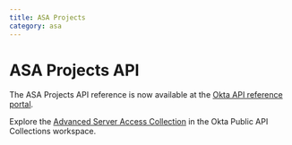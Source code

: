 ```yaml
---
title: ASA Projects
category: asa
---
```


# ASA Projects API

The ASA Projects API reference is now available at the [Okta API reference portal](https://developer.okta.com/docs/api/openapi/asa/asa/tag/projects/).

Explore the [Advanced Server Access Collection](https://www.postman.com/okta-eng/workspace/okta-public-api-collections/collection/4920859-f91736f1-5ae0-4a0a-949d-abed2ada2c58) in the Okta Public API Collections workspace.
